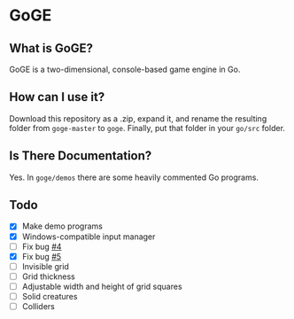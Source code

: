 # GoGE

## What is GoGE?

GoGE is a two-dimensional, console-based game engine in Go.

## How can I use it?

Download this repository as a .zip, expand it, and rename the resulting folder from `goge-master` to `goge`. Finally, put that folder in your `go/src` folder.

## Is There Documentation?

Yes. In `goge/demos` there are some heavily commented Go programs.

## Todo

- [x] Make demo programs
- [x] Windows-compatible input manager
- [ ] Fix bug [#4](https://github.com/go-ge/goge/issues/4)
- [x] Fix bug [#5](https://github.com/go-ge/goge/issues/5)
- [ ] Invisible grid
- [ ] Grid thickness
- [ ] Adjustable width and height of grid squares
- [ ] Solid creatures
- [ ] Colliders
